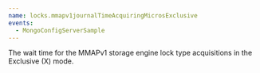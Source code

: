 ```yaml
---
name: locks.mmapv1journalTimeAcquiringMicrosExclusive
events:
  - MongoConfigServerSample
---
```


The wait time for the MMAPv1 storage engine lock type acquisitions in the Exclusive (X) mode.